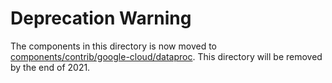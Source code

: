 # Deprecation Warning 

The components in this directory is now moved to [components/contrib/google-cloud/dataproc](https://github.com/kubeflow/pipelines/tree/master/components/contrib/google-cloud/dataproc). This directory will be removed by the end of 2021.

